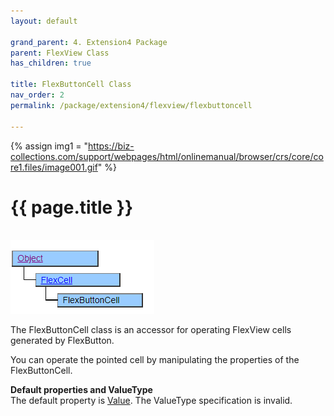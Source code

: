 ```yaml
---
layout: default

grand_parent: 4. Extension4 Package
parent: FlexView Class
has_children: true

title: FlexButtonCell Class
nav_order: 2
permalink: /package/extension4/flexview/flexbuttoncell

---
```

{% assign img1 = "https://biz-collections.com/support/webpages/html/onlinemanual/browser/crs/core/core1.files/image001.gif" %}


# {{ page.title }}
<br>

<a href="/img/Package/Ext4-FlexView-FlexButtonCell.PNG" target="_blank">
<img src="/img/Package/Ext4-FlexView-FlexButtonCell.PNG" alt="login image"></a>

The FlexButtonCell class is an accessor for operating FlexView cells generated by FlexButton.

You can operate the pointed cell by manipulating the properties of the FlexButtonCell.

**Default properties and ValueType**<br>
The default property is <a href="/package/extension4/flexview/flexcell/properties/value">Value</a>. The ValueType specification is invalid.


